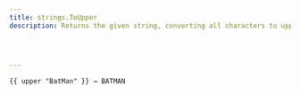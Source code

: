```yaml
---
title: strings.ToUpper
description: Returns the given string, converting all characters to uppercase.




---
```


```go-html-template
{{ upper "BatMan" }} → BATMAN
```
